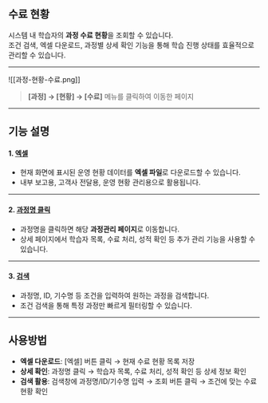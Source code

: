 ## 수료 현황  

시스템 내 학습자의 **과정 수료 현황**을 조회할 수 있습니다.  
조건 검색, 엑셀 다운로드, 과정별 상세 확인 기능을 통해 학습 진행 상태를 효율적으로 관리할 수 있습니다.  

***  
![[과정-현황-수료.png]]  

> **[과정] → [현황] → [수료]** 메뉴를 클릭하여 이동한 페이지  

***
## 기능 설명  

#### 1. [엑셀](과정-현황-운영-엑셀.md)
- 현재 화면에 표시된 운영 현황 데이터를 **엑셀 파일**로 다운로드할 수 있습니다.  
- 내부 보고용, 고객사 전달용, 운영 현황 관리용으로 활용됩니다.

***  
#### 2. [과정명 클릭](과정-현황-수료-상세.md)  
- 과정명을 클릭하면 해당 **과정관리 페이지**로 이동합니다.  
- 상세 페이지에서 학습자 목록, 수료 처리, 성적 확인 등 추가 관리 기능을 사용할 수 있습니다.  

***  
#### 3. [검색](과정-현황-수료-검색.md)  
- 과정명, ID, 기수명 등 조건을 입력하여 원하는 과정을 검색합니다.  
- 조건 검색을 통해 특정 과정만 빠르게 필터링할 수 있습니다.  

***  

## 사용방법  
- **엑셀 다운로드**: [엑셀] 버튼 클릭 → 현재 수료 현황 목록 저장  
- **상세 확인**: 과정명 클릭 → 학습자 목록, 수료 처리, 성적 확인 등 상세 정보 확인  
- **검색 활용**: 검색창에 과정명/ID/기수명 입력 → 조회 버튼 클릭 → 조건에 맞는 수료 현황 확인  
